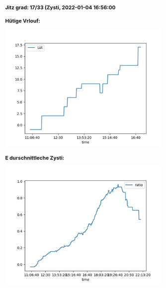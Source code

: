### Jitz grad: 17/33 (Zysti, 2022-01-04 16:56:00

### Hütige Vrlouf:
![Graph](Today.png)

### E durschnittleche Zysti:
![Graph](Zysti.png)